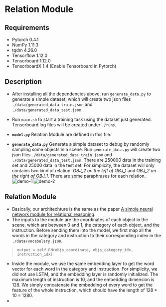 # Relation Module
## Requirements
- Pytorch  0.4.1
- NumPy  1.11.3
- tqdm 4.26.0
- Tensorflow 1.12.0
- Tensorboard 1.12.0
- TensorboardX 1.4 (Enable Tensorboard in Pytorch)

## Description

- After installing all the dependencies above, run `generate_data.py` to generate a simple dataset, which will create two json files `./data/generated_data_train.json` and `./data/generated_data_test.json`.
- Run `main.sh` to start a training task using the dataset just generated. Tensorboard log files will be created under `./runs`. 

- **`model.py`** Relation Module are defined in this file.
- **`generate_data.py`**  Generate a simple dataset to debug by randomly sampling some objects in a scene. Run `generate_data.py` will create two json files `./data/generated_data_train.json` and `./data/generated_data_test.json`. There are 250000 data in the training set and 25000 data in the test set. For simplicity, the dataset will only contains two kind of relation: *OBJ_2 on the left of OBJ_1* and *OBJ_2 on the right of OBJ_1*. There are some paraphrases for each relation.
![demo-1](https://github.com/qiyuand/Relation-Module/blob/master/demo/demo1.png)
![demo-2](https://github.com/qiyuand/Relation-Module/blob/master/demo/demo2.png)

## Relation Module
- Basically, our architechture is the same as the paper [A simple neural network module for relational reasoning](https://arxiv.org/pdf/1706.01427.pdf).
- The inputs to the module are the coordinates of each object in the scene, which are between 0 and 1, the category of each object, and the instruction. Before sending them into the model, we first map all the words in the category and instruction to their corresponding index in the `./data/vocabulary.json`.
> `output = self.RN(objs_coordinate, objs_category_idx, instruction_idx)`
- Inside the module, we use the same embedding layer to get the word vector for each word in the category and instruction. For simplicity, we did not use LSTM, and the embedding layer is randomly initialized. The maximum length of instruction is 10, and the embedding dimension is 128. We simply concatenate the embedding of every word to get the feature of the whole instruction, which should have the length of 128 * 10 = 1280.
- 
